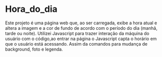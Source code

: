 # Hora_do_dia
 Este projeto é uma página web que, ao ser carregada, exibe a hora atual e altera a imagem e a cor de fundo de acordo com o período do dia (manhã, tarde ou noite). Utilizei Javascript para trazer interação da máquina do usuário com o código,ao entrar na página o Javascript capta o horário em que o usuário está acessando. Assim da comandos para mudança de background, foto e legenda.
